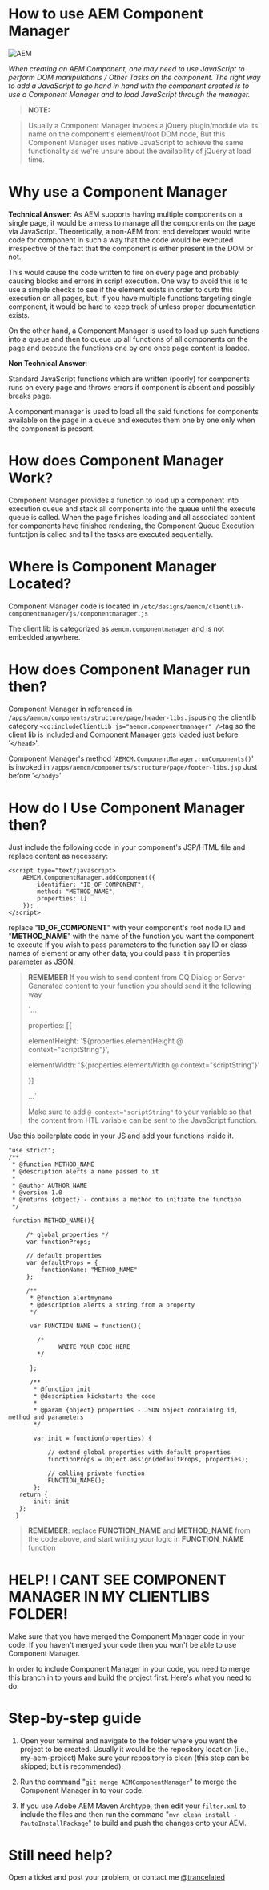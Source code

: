 # How to use AEM Component Manager
![AEM](http://i.imgur.com/rge5hQf.png)

*When creating an AEM Component, one may need to use JavaScript to perform DOM manipulations / Other Tasks on the component. The right way to add a JavaScript to go hand in hand with the component created is to use a Component Manager and to load JavaScript through the manager.*

>**NOTE:** 

> Usually a Component Manager invokes a jQuery plugin/module via its name on the component's element/root DOM node, But this Component Manager uses native JavaScript to achieve the same functionality as we're unsure about the availability of jQuery at load time.


# Why use a Component Manager

**Technical Answer**: 
As AEM supports having multiple components on a single page, it would be a mess to manage all the components on the page via JavaScript. Theoretically, a non-AEM front end developer would write code for component in such a way that the code would be executed irrespective of the fact that the component is either present in the DOM or not. 

This would cause the code written to fire on every page and probably causing blocks and errors in script execution. One way to avoid this is to use a simple checks to see if the element exists in order to curb this execution on all pages, but, if you have multiple functions targeting single component, it would be hard to keep track of unless proper documentation exists.

On the other hand, a Component Manager is used to load up such functions into a queue and then to queue up all functions of all components on the page and execute the functions one by one once page content is loaded.

**Non Technical Answer**: 

Standard JavaScript functions which are written (poorly) for components runs on every page and throws errors if component is absent and possibly breaks page. 

A component manager is used to load all the said functions for components available on the page in a queue and executes them one by one only when the component is present.

# How does Component Manager Work?

Component Manager provides a function to load up a component into execution queue and stack all components into the queue until the execute queue is called.
When the page finishes loading and all associated content for components have finished rendering, the Component Queue Execution funtctjon is called snd tall the tasks are executed sequentially.

# Where is Component Manager Located?

Component Manager code is located in `/etc/designs/aemcm/clientlib-componentmanager/js/componentmanager.js`

The client lib is categorized as `aemcm.componentmanager` and is not embedded anywhere.

# How does Component Manager run then?

Component Manager in referenced in `/apps/aemcm/components/structure/page/header-libs.jsp`using the clientlib category `<cq:includeClientLib js="aemcm.componentmanager" />`tag so the client lib is included and Component Manager gets loaded just before '`</head>`'.

Component Manager's method '`AEMCM.ComponentManager.runComponents()`' is invoked in `/apps/aemcm/components/structure/page/footer-libs.jsp` Just before '`</body>`'

# How do I Use Component Manager then?

Just include the following code in your component's JSP/HTML file and replace content as necessary:

    <script type="text/javascript>
        AEMCM.ComponentManager.addComponent({
            identifier: "ID_OF_COMPONENT",
            method: "METHOD_NAME",
            properties: []
        });
    </script>
    
replace "**ID_OF_COMPONENT**" with your component's root node ID and "**METHOD_NAME**" with the name of the function you want the component to execute
If you wish to pass parameters to the function say ID or class names of element or any other data, you could pass it in properties parameter as JSON.

> **REMEMBER**
> If you wish to send content from CQ Dialog or Server Generated content to your function you should send it the following way
> 
>
>`...
>
>properties: [{
>
>    elementHeight: '${properties.elementHeight @ context="scriptString"}',
>
>    elementWidth: '${properties.elementWidth @ context="scriptString"}'
>
>}]
>
>...`
>
>Make sure to add `@ context="scriptString"` to your variable so that the content from HTL variable can be sent to the JavaScript function.


Use this boilerplate code in your JS and add your functions inside it.

    "use strict";
    /**
	 * @function METHOD_NAME
	 * @description alerts a name passed to it
	 * 
	 * @author AUTHOR_NAME
	 * @version 1.0
	 * @returns {object} - contains a method to initiate the function
	 */
	 
	 function METHOD_NAME(){
	 
		 /* global properties */
		 var functionProps;
		 
		 // default properties
		 var defaultProps = {
			 functionName: "METHOD_NAME"
		 };
		 
		 /**
		  * @function alertmyname
		  * @description alerts a string from a property
		  */
		  
		  var FUNCTION NAME = function(){
		  
			/*
				  WRITE YOUR CODE HERE
			*/
		  
		  };
		  
		  /**
		   * @function init
		   * @description kickstarts the code
		   * 
		   * @param {object} properties - JSON object containing id, method and parameters
		   */
		   
		   var init = function(properties) {
		   
			   // extend global properties with default properties
			   functionProps = Object.assign(defaultProps, properties);
			   
			   // calling private function
			   FUNCTION_NAME();
		   };
	   return {
		   init: init
	   };
	  }

> **REMEMBER**: replace **FUNCTION_NAME** and **METHOD_NAME** from the code above, and start writing your logic in **FUNCTION_NAME** function

# HELP! I CANT SEE COMPONENT MANAGER IN MY CLIENTLIBS FOLDER!

Make sure that you have merged the Component Manager code in your code. If you haven't merged your code then you won't be able to use Component Manager.

In order to include Component Manager in your code, you need to merge this branch in to yours and build the project first. Here's what you need to do:

# Step-by-step guide

 1. Open your terminal and navigate to the folder where you want the
    project to be created. Usually it would be the repository
    location (i.e., my-aem-project) Make sure your repository is clean
    (this step can be skipped; but is recommended).
    
 2. Run the command "`git merge AEMComponentManager`" to merge the Component Manager in to your code.
 3. If you use Adobe AEM Maven Archtype, then edit your `filter.xml` to include the files and then run the command "`mvn clean install -PautoInstallPackage`" to build and push the changes onto your AEM.

# Still need help?

Open a ticket and post your problem, or contact me [@trancelated](https://twitter.com/trancelated)
